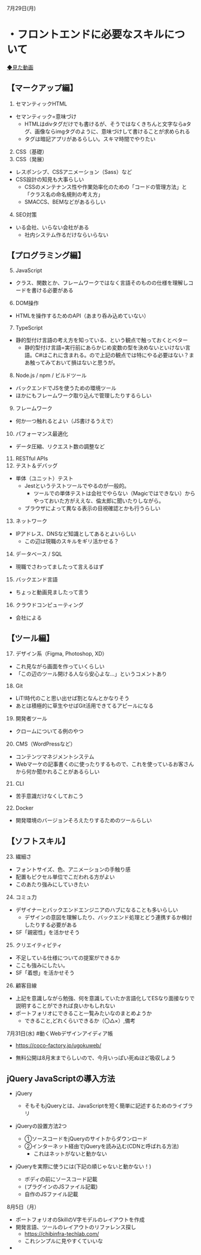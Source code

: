 7月29日(月)
# ・フロントエンドに必要なスキルについて
[◆見た動画](https://www.youtube.com/watch?v=-4y7OmfF-t8)
## 【マークアップ編】
1. セマンティックHTML
- セマンティック=意味づけ
  - HTMLはdivタグだけでも書けるが、そうではなくきちんと文字ならaタグ、画像ならimgタグのように、意味づけして書けることが求められる
  - タグは暗記アプリがあるらしい。スキマ時間でやりたい
2. CSS（基礎）
3. CSS（発展）
- レスポンシブ、CSSアニメーション（Sass）など
- CSS設計の知見も大事らしい
  - CSSのメンテナンス性や作業効率化のための「コードの管理方法」と「クラス名の命名規則の考え方」
  - SMACCS、BEMなどがあるらしい
4. SEO対策
- いる会社、いらない会社がある
  - 社内システム作るだけならいらない

## 【プログラミング編】
5. JavaScript
- クラス、関数とか、フレームワークではなく言語そのものの仕様を理解しコードを書ける必要がある
6. DOM操作
- HTMLを操作するためのAPI（あまり呑み込めていない）
7. TypeScript
- 静的型付け言語の考え方を知っている、という観点で触っておくとベター
  - 静的型付け言語=実行前にあらかじめ変数の型を決めないといけない言語。C#はこれに含まれる。ので上記の観点では特にやる必要はない？まあ触ってみておいて損はないと思うが。
8. Node.js / npm / ビルドツール
- バックエンドでJSを使うための環境ツール
- ほかにもフレームワーク取り込んで管理したりするらしい
9. フレームワーク
- 何か一つ触れるとよい（JS書けるうえで）
10. パフォーマンス最適化
- データ圧縮、リクエスト数の調整など
11. RESTful APIs
12. テスト＆デバッグ
- 単体（ユニット）テスト
  - Jestというテストツールでやるのが一般的。
    - ツールでの単体テストは会社でやらない（Magicではできない）からやっておいた方がええな、倫太郎に聞いたりしながら。 
  - ブラウザによって異なる表示の目視確認とかも行うらしい
13. ネットワーク
- IPアドレス、DNSなど知識としてあるとよいらしい
  - この辺は現職のスキルをギリ活かせる？
14. データベース / SQL
- 現職でさわってましたって言えるはず
15. バックエンド言語
- ちょっと動画見ましたって言う
16. クラウドコンピューティング
- 会社による

## 【ツール編】
17. デザイン系（Figma, Photoshop, XD）
- これ見ながら画面を作っていくらしい
- 「この辺のツール開ける人なら安心よな…」というコメントあり
18. Git
- LiT!時代のこと思い出せば割となんとかなりそう
- あとは積極的に草生やせばGit活用できてるアピールになる
19. 開発者ツール
- クロームについてる例のやつ
20. CMS（WordPressなど）
- コンテンツマネジメントシステム
- Webマーケの記事書くのに使ったりするもので、これを使っているお客さんから何か聞かれることがあるらしい
21. CLI
- 苦手意識だけなくしておこう
22. Docker
- 開発環境のバージョンそろえたりするためのツールらしい

## 【ソフトスキル】
23. 繊細さ
- フォントサイズ、色、アニメーションの手触り感
- 配置もピクセル単位でこだわれる方がよい
- このあたり強みにしていきたい
24. コミュ力
- デザイナーとバックエンドエンジニアのハブになることも多いらしい
  - デザインの意図を理解したり、バックエンド処理とどう連携するか検討したりする必要がある
- SF「親密性」を活かせそう
25. クリエイティビティ
- 不足している仕様についての提案ができるか
- ここも強みにしたい。
- SF「着想」を活かせそう
26. 顧客目線

- 上記を意識しながら勉強、何を意識していたか言語化してESなり面接なりで説明することができれば良いかもしれない
- ポートフォリオにできること一覧みたいなのまとめようか
  - できること,どれくらいできるか（〇△×）,備考

7月31日(水)
#動くWebデザインアイディア帳
- https://coco-factory.jp/ugokuweb/

- 無料公開は8月末までらしいので、今月いっぱい死ぬほど吸収しよう

## jQuery JavaScriptの導入方法
- jQuery
  - そもそもjQueryとは、JavaScriptを短く簡単に記述するためのライブラリ
- jQueryの設置方法2つ
  - ①ソースコードをjQueryのサイトからダウンロード
  - ②インターネット経由でjQueryを読み込む(CDNと呼ばれる方法)
    - これはネットがないと動かない

- jQueryを実際に使うには(下記の順じゃないと動かない！)
  - ボディの前にソースコード記載
  - (プラグインのJSファイル記載)
  - 自作のJSファイル記載

8月5日（月）
- ポートフォリオのSkillのV字モデルのレイアウトを作成
- 開発言語、ツールのレイアウトのリファレンス探し
  - https://chibinfra-techlab.com/
  - これシンプルに見やすくていいな
- 

